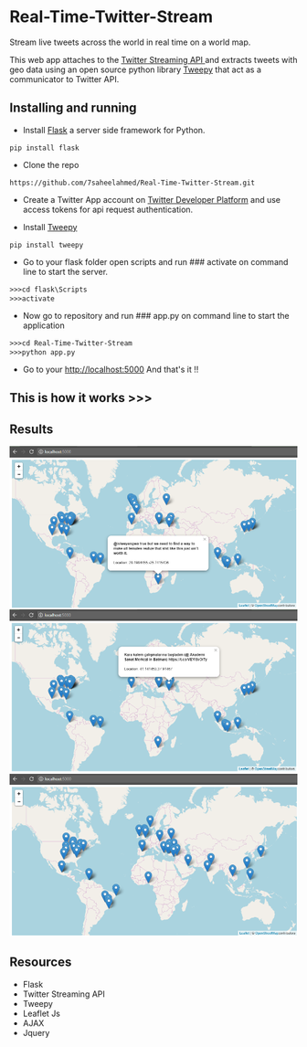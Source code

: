# Real-Time-Twitter-Stream
Stream live tweets across the world in real time on a world map.

This web app attaches to the [Twitter Streaming API ](https://developer.twitter.com/en/docs/tutorials/consuming-streaming-data) and extracts tweets with geo data using an open source python library 
[Tweepy](http://docs.tweepy.org/en/v3.5.0/getting_started.html#introduction) that act as a communicator to Twitter API.

## Installing and running
* Install [Flask](http://flask.pocoo.org/) a server side framework for Python.
```
pip install flask
```

* Clone the repo 
```
https://github.com/7saheelahmed/Real-Time-Twitter-Stream.git   
```

* Create a Twitter App account  on [Twitter Developer Platform](https://developer.twitter.com/) and use access tokens for api request authentication.

* Install [Tweepy](http://docs.tweepy.org/en/v3.5.0/getting_started.html#introduction)
```
pip install tweepy
```

* Go to your flask folder open scripts and run ### activate on command line to start the server.
```
>>>cd flask\Scripts
>>>activate
```

* Now go to repository and run ### app.py on command line to start the application
```
>>>cd Real-Time-Twitter-Stream
>>>python app.py
```

* Go to your [http://localhost:5000](http://localhost:8080) And that's it !!

## This is how it works >>>


## Results 
![App Results 1](https://github.com/7saheelahmed/Real-Time-Twitter-Stream/blob/master/Results/Tweets.png)
![App Results 2](https://github.com/7saheelahmed/Real-Time-Twitter-Stream/blob/master/Results/Tweets1.png)
![App Results 3](https://github.com/7saheelahmed/Real-Time-Twitter-Stream/blob/master/Results/Tweets3.png)

## Resources 
* Flask
* Twitter Streaming API
* Tweepy
* Leaflet Js
* AJAX
* Jquery

